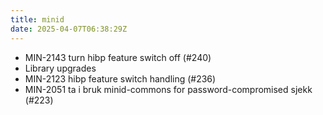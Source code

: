 ```yaml
---
title: minid
date: 2025-04-07T06:38:29Z
---
```

- MIN-2143 turn hibp feature switch off (#240)
- Library upgrades
- MIN-2123 hibp feature switch handling (#236)
- MIN-2051 ta i bruk minid-commons for password-compromised sjekk (#223)

